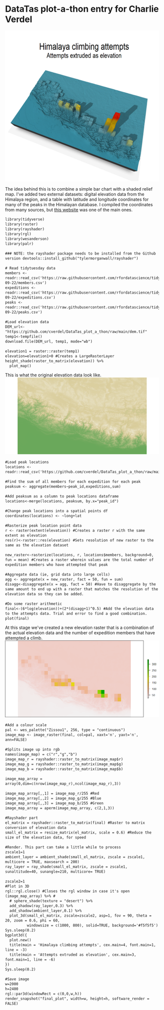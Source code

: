 # DataTas plot-a-thon entry for Charlie Verdel

![alt text][final_plot]

[final_plot]: https://github.com/cverdel/DataTas_plot_a_thon/blob/main/final_plot.png?raw=true

The idea behind this is to combine a simple bar chart with a shaded relief map. I've added two external datasets: digital elevation data from the Himalaya region, and a table with latitude and longitude coordinates for many of the peaks in the Himalayan database. I compiled the coordinates from many sources, but [this website](https://www.yetitrailadventure.com/nepal/expedition-in-nepal.html) was one of the main ones.

```
library(tidyverse)
library(raster)
library(rayshader)
library(rgl)
library(wesanderson)
library(palr)

### NOTE: the rayshader package needs to be installed from the Github version devtools::install_github("tylermorganwall/rayshader")

# Read tidytuesday data
members <- readr::read_csv('https://raw.githubusercontent.com/rfordatascience/tidytuesday/master/data/2020/2020-09-22/members.csv')
expeditions <- readr::read_csv('https://raw.githubusercontent.com/rfordatascience/tidytuesday/master/data/2020/2020-09-22/expeditions.csv')
peaks <- readr::read_csv('https://raw.githubusercontent.com/rfordatascience/tidytuesday/master/data/2020/2020-09-22/peaks.csv')

#Load elevation data
DEM_url<-"https://github.com/cverdel/DataTas_plot_a_thon/raw/main/dem.tif"
temp1<-tempfile()
download.file(DEM_url, temp1, mode="wb")

elevation1 = raster::raster(temp1)
elevation=elevation1+0 #Creates a LargeRasterLayer
height_shade(raster_to_matrix(elevation)) %>%
  plot_map()
```
This is what the original elevation data look like.
![alt text][Rplot_originaldem]

[Rplot_originaldem]: https://github.com/cverdel/DataTas_plot_a_thon/blob/main/Rplot_originaldem.png?raw=true
```
#Load peak locations
locations <- readr::read_csv('https://github.com/cverdel/DataTas_plot_a_thon/raw/main/peaks_coords_clean.csv')

#Find the sum of all members for each expedition for each peak
peaksum <- aggregate(members~peak_id,expeditions,sum)

#Add peaksum as a column to peak locations dataframe
locations<-merge(locations, peaksum, by.x="peak_id")

#Change peak locations into a spatial points df
coordinates(locations) <- ~long+lat

#Rasterize peak location point data
r <- raster(extent(elevation)) #Creates a raster r with the same extent as elevation
res(r)<-raster::res(elevation) #Sets resolution of new raster to the same as the elevation dataset

new_raster<-rasterize(locations, r, locations$members, background=0, fun = mean) #Creates a raster wherein values are the total number of expedition members who have attempted that peak

#Aggregate data (ie, grid data into large cells)
agg <- aggregate(x = new_raster, fact = 50, fun = sum)
disagg<-disaggregate(x = agg, fact = 50) #Have to disaggregate by the same amount to end up with a raster that matches the resolution of the elevation data so they can be added.

#Do some raster arithmetic
final<-(6*log(elevation))+(2*(disagg+1)^0.5) #Add the elevation data to the attempts data. Trial and error to find a good combination.
plot(final)
```
At this stage we've created a new elevation raster that is a combination of the actual elevation data and the number of expedition members that have attempted a climb.
![alt text][Rplot_newdem]

[Rplot_newdem]: https://github.com/cverdel/DataTas_plot_a_thon/blob/main/Rplot_newdem.png?raw=true
```
#Add a colour scale
pal <- wes_palette("Zissou1", 256, type = "continuous")
image_map <- image_raster(final, col=pal, xaxt='n', yaxt='n', ann=FALSE)

#Splits image up into rgb
names(image_map) = c("r","g","b")
image_map_r = rayshader::raster_to_matrix(image_map$r)
image_map_g = rayshader::raster_to_matrix(image_map$g)
image_map_b = rayshader::raster_to_matrix(image_map$b)

image_map_array = array(0,dim=c(nrow(image_map_r),ncol(image_map_r),3))

image_map_array[,,1] = image_map_r/255 #Red 
image_map_array[,,2] = image_map_g/255 #Blue 
image_map_array[,,3] = image_map_b/255 #Green 
image_map_array = aperm(image_map_array, c(2,1,3))

#Rayshader part
el_matrix = rayshader::raster_to_matrix(final) #Raster to matrix conversion of elevation data
small_el_matrix = resize_matrix(el_matrix, scale = 0.6) #Reduce the size of the elevation data, for speed

#Render. This part can take a little while to process
zscale1=1
ambient_layer = ambient_shade(small_el_matrix, zscale = zscale1, multicore = TRUE, maxsearch = 200)
ray_layer = ray_shade(small_el_matrix, zscale = zscale1, sunaltitude=40, sunangle=210, multicore= TRUE)

zscale2=1
#Plot in 3D
rgl::rgl.close() #Closes the rgl window in case it's open
(image_map_array) %>% #
  # sphere_shade(texture = "desert") %>%
  add_shadow(ray_layer,0.3) %>%
  add_shadow(ambient_layer,0.1) %>%
  plot_3d(small_el_matrix, zscale=zscale2, asp=1, fov = 90, theta = 20, zoom = 0.6, phi = 60, 
          windowsize = c(1000, 800), solid=TRUE, background='#f5f5f5')
Sys.sleep(0.2)
bgplot3d({
  plot.new()
  title(main = 'Himalaya climbing attempts', cex.main=4, font.main=1, line = -3)
  title(main = 'Attempts extruded as elevation', cex.main=3, font.main=1, line = -6)
})
Sys.sleep(0.2)

#Save image
w=2000
h=2400
rgl::par3d(windowRect = c(0,0,w,h))
render_snapshot("final_plot", width=w, height=h, software_render = FALSE)
```
